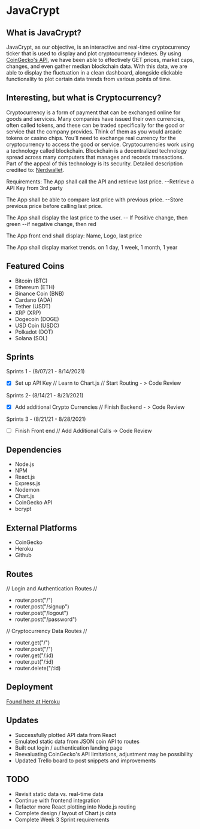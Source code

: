 # JavaCrypt

## What is JavaCrypt?

JavaCrypt, as our objective, is an interactive and real-time cryptocurrency ticker that is used to display and plot cryptocurrency indexes.  By using [CoinGecko's API](https://www.coingecko.com/api/documentations/v3), we have been able to effectively GET prices, market caps, changes, and even gather median blockchain data.  With this data, we are able to display the fluctuation in a clean dashboard, alongside clickable functionality to plot certain data trends from various points of time.

## Interesting, but what is Cryptocurrency?

Cryptocurrency is a form of payment that can be exchanged online for goods and services. Many companies have issued their own currencies, often called tokens, and these can be traded specifically for the good or service that the company provides. Think of them as you would arcade tokens or casino chips. You’ll need to exchange real currency for the cryptocurrency to access the good or service.  Cryptocurrencies work using a technology called blockchain. Blockchain is a decentralized technology spread across many computers that manages and records transactions. Part of the appeal of this technology is its security.  Detailed description credited to: [Nerdwallet](https://www.nerdwallet.com/article/investing/cryptocurrency-7-things-to-know).

Requirements:
The App shall call the API and retrieve last price.
--Retrieve a API Key from 3rd party

The App shall be able to compare last price with previous price.
--Store previous price before calling last price.

The App shall display the last price to the user.
-- If Positive change, then green
--if negative change, then red

The App front end shall display:
Name, Logo, last price

The App shall display market trends.
on 1 day, 1 week, 1 month, 1 year

## Featured Coins
- Bitcoin (BTC)
- Ethereum (ETH)
- Binance Coin (BNB)
- Cardano (ADA)
- Tether (USDT)
- XRP (XRP)
- Dogecoin (DOGE)
- USD Coin (USDC)
- Polkadot (DOT)
- Solana (SOL)

## Sprints 

Sprints 1 - (8/07/21 - 8/14/2021)

- [x] Set up API Key // Learn to Chart.js // Start Routing - > Code Review

Sprints 2- (8/14/21 - 8/21/2021)

- [x] Add additional Crypto Currencies // Finish Backend - > Code Review

Sprints 3 - (8/21/21 - 8/28/2021)

- [ ] Finish Front end // Add Additional Calls -> Code Review


## Dependencies
- Node.js
- NPM
- React.js
- Express.js
- Nodemon
- Chart.js
- CoinGecko API
- bcrypt

## External Platforms
- CoinGecko
- Heroku
- Github

## Routes

// Login and Authentication Routes //
- router.post("/")
- router.post("/signup")
- router.post("/logout")
- router.post("/password")

// Cryptocurrency Data Routes //
- router.get("/")
- router.post("/")
- router.get("/:id)
- router.put("/:id)
- router.delete("/:id)

## Deployment

[Found here at Heroku](https://java-crypt.herokuapp.com/)

## Updates

- Successfully plotted API data from React
- Emulated static data from JSON coin API to routes
- Built out login / authentication landing page
- Reevaluating CoinGecko's API limitations, adjustment may be possibility
- Updated Trello board to post snippets and improvements

## TODO

- Revisit static data vs. real-time data
- Continue with frontend integration
- Refactor more React plotting into Node.js routing
- Complete design / layout of Chart.js data
- Complete Week 3 Sprint requirements
